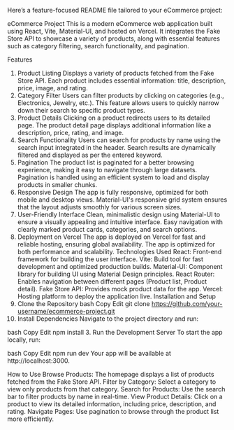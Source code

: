 
Here’s a feature-focused README file tailored to your eCommerce project:

eCommerce Project
This is a modern eCommerce web application built using React, Vite, Material-UI, and hosted on Vercel. It integrates the Fake Store API to showcase a variety of products, along with essential features such as category filtering, search functionality, and pagination.

Features
1. Product Listing
Displays a variety of products fetched from the Fake Store API.
Each product includes essential information: title, description, price, image, and rating.
2. Category Filter
Users can filter products by clicking on categories (e.g., Electronics, Jewelry, etc.).
This feature allows users to quickly narrow down their search to specific product types.
3. Product Details
Clicking on a product redirects users to its detailed page.
The product detail page displays additional information like a description, price, rating, and image.
4. Search Functionality
Users can search for products by name using the search input integrated in the header.
Search results are dynamically filtered and displayed as per the entered keyword.
5. Pagination
The product list is paginated for a better browsing experience, making it easy to navigate through large datasets.
Pagination is handled using an efficient system to load and display products in smaller chunks.
6. Responsive Design
The app is fully responsive, optimized for both mobile and desktop views.
Material-UI's responsive grid system ensures that the layout adjusts smoothly for various screen sizes.
7. User-Friendly Interface
Clean, minimalistic design using Material-UI to ensure a visually appealing and intuitive interface.
Easy navigation with clearly marked product cards, categories, and search options.
8. Deployment on Vercel
The app is deployed on Vercel for fast and reliable hosting, ensuring global availability.
The app is optimized for both performance and scalability.
Technologies Used
React: Front-end framework for building the user interface.
Vite: Build tool for fast development and optimized production builds.
Material-UI: Component library for building UI using Material Design principles.
React Router: Enables navigation between different pages (Product list, Product detail).
Fake Store API: Provides mock product data for the app.
Vercel: Hosting platform to deploy the application live.
Installation and Setup
1. Clone the Repository
bash
Copy
Edit
git clone https://github.com/your-username/ecommerce-project.git
2. Install Dependencies
Navigate to the project directory and run:

bash
Copy
Edit
npm install
3. Run the Development Server
To start the app locally, run:

bash
Copy
Edit
npm run dev
Your app will be available at http://localhost:3000.

How to Use
Browse Products: The homepage displays a list of products fetched from the Fake Store API.
Filter by Category: Select a category to view only products from that category.
Search for Products: Use the search bar to filter products by name in real-time.
View Product Details: Click on a product to view its detailed information, including price, description, and rating.
Navigate Pages: Use pagination to browse through the product list more efficiently.
